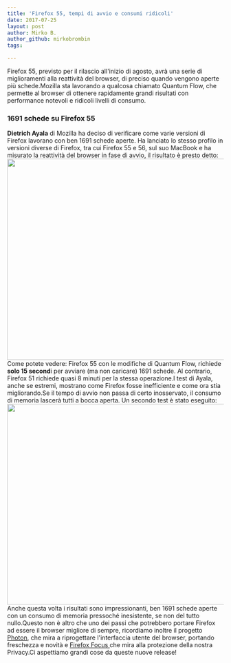 ```yaml
---
title: 'Firefox 55, tempi di avvio e consumi ridicoli'
date: 2017-07-25
layout: post
author: Mirko B.
author_github: mirkobrombin
tags:

---
```

Firefox 55, previsto per il rilascio all'inizio di agosto, avrà una serie di miglioramenti alla reattività del browser, di preciso quando vengono aperte più schede.Mozilla sta lavorando a qualcosa chiamato Quantum Flow, che permette al browser di ottenere rapidamente grandi risultati con performance notevoli e ridicoli livelli di consumo.<h3>1691 schede su Firefox 55</h3><strong>Dietrich Ayala</strong> di Mozilla ha deciso di verificare come varie versioni di Firefox lavorano con ben 1691 schede aperte. Ha lanciato lo stesso profilo in versioni diverse di Firefox, tra cui Firefox 55 e 56, sul suo MacBook e ha misurato la reattività del browser in fase di avvio, il risultato è presto detto:<img class="aligncenter wp-image-1088 size-full size-full wp-image-65" src="https://linuxhub.it/wordpress/wp-content/uploads/2017/07/firefox-startup-time-graph-750x467.png" alt="" width="750" height="467" />Come potete vedere: Firefox 55 con le modifiche di Quantum Flow, richiede <strong>solo 15 second</strong>i per avviare (ma non caricare) 1691 schede. Al contrario, Firefox 51 richiede quasi 8 minuti per la stessa operazione.I test di Ayala, anche se estremi, mostrano come Firefox fosse inefficiente e come ora stia migliorando.Se il tempo di avvio non passa di certo inosservato, il consumo di memoria lascerà tutti a bocca aperta. Un secondo test è stato eseguito:<img class="aligncenter size-full wp-image-1089 size-full wp-image-66" src="https://linuxhub.it/wordpress/wp-content/uploads/2017/07/firefox-55-memory-tab-use-750x466.png" alt="" width="750" height="466" />Anche questa volta i risultati sono impressionanti, ben 1691 schede aperte con un consumo di memoria pressoché inesistente, se non del tutto nullo.Questo non è altro che uno dei passi che potrebbero portare Firefox ad essere il browser migliore di sempre, ricordiamo inoltre il progetto <a href="https://wiki.mozilla.org/Firefox/Photon/Updates">Photon</a>, che mira a riprogettare l'interfaccia utente del browser, portando freschezza e novità e <a href="https://www.mozilla.org/it/firefox/focus/">Firefox Focus </a>che mira alla protezione della nostra Privacy.Ci aspettiamo grandi cose da queste nuove release!